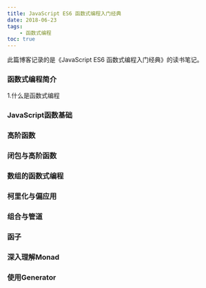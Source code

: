 ```yaml
---
title: JavaScript ES6 函数式编程入门经典
date: 2018-06-23
tags:
    - 函数式编程
toc: true
---
```

此篇博客记录的是《JavaScript ES6 函数式编程入门经典》的读书笔记。
<!--more-->
### 函数式编程简介
1.什么是函数式编程

### JavaScript函数基础

### 高阶函数


### 闭包与高阶函数


### 数组的函数式编程

### 柯里化与偏应用

### 组合与管道

### 函子

### 深入理解Monad

### 使用Generator
